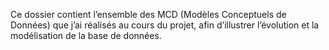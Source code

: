 Ce dossier contient l’ensemble des MCD (Modèles Conceptuels de Données) que j’ai réalisés au cours du projet, afin d’illustrer l’évolution et la modélisation de la base de données.
